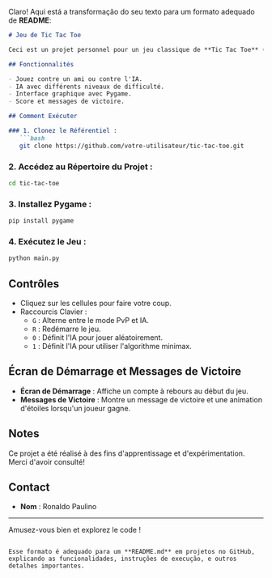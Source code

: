 Claro! Aqui está a transformação do seu texto para um formato adequado de **README**:

```markdown
# Jeu de Tic Tac Toe

Ceci est un projet personnel pour un jeu classique de **Tic Tac Toe** (Jeu de Morpion) que j'ai créé pour tester mes compétences en Python et Pygame. Le jeu dispose d'une interface graphique interactive et inclut une Intelligence Artificielle (IA) simple.

## Fonctionnalités

- Jouez contre un ami ou contre l'IA.
- IA avec différents niveaux de difficulté.
- Interface graphique avec Pygame.
- Score et messages de victoire.

## Comment Exécuter

### 1. Clonez le Référentiel :
   ```bash
   git clone https://github.com/votre-utilisateur/tic-tac-toe.git
   ```

### 2. Accédez au Répertoire du Projet :
   ```bash
   cd tic-tac-toe
   ```

### 3. Installez Pygame :
   ```bash
   pip install pygame
   ```

### 4. Exécutez le Jeu :
   ```bash
   python main.py
   ```

## Contrôles

- Cliquez sur les cellules pour faire votre coup.
- Raccourcis Clavier :
  - `G` : Alterne entre le mode PvP et IA.
  - `R` : Redémarre le jeu.
  - `0` : Définit l'IA pour jouer aléatoirement.
  - `1` : Définit l'IA pour utiliser l'algorithme minimax.

## Écran de Démarrage et Messages de Victoire

- **Écran de Démarrage** : Affiche un compte à rebours au début du jeu.
- **Messages de Victoire** : Montre un message de victoire et une animation d'étoiles lorsqu'un joueur gagne.

## Notes

Ce projet a été réalisé à des fins d'apprentissage et d'expérimentation. Merci d'avoir consulté!

## Contact

- **Nom** : Ronaldo Paulino

---

Amusez-vous bien et explorez le code !
```

Esse formato é adequado para um **README.md** em projetos no GitHub, explicando as funcionalidades, instruções de execução, e outros detalhes importantes.

